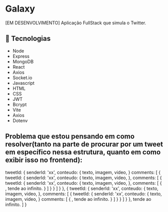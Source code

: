 # Galaxy
[EM DESENVOLVIMENTO] Aplicação FullStack que simula o Twitter.

## 🚀 Tecnologias
* Node
* Express
* MongoDB
* React
* Axios
* Socket.io
* Javascript 
* HTML  
* CSS
* JWT
* Bcrypt
* Vite
* Axios
* Dotenv

## Problema que estou pensando em como resolver(tanto na parte de procurar por um tweet em específico nessa estrutura, quanto em como exibir isso no frontend): 

tweetId: {
    senderId: 'xx',
    conteudo: {
        texto,
        imagem,
        video,
    }
    comments: [
        {
            tweetId: {
                senderId: 'xx',
                conteudo: {
                    texto,
                    imagem,
                    video,
                },
                comments: [
                    {
                        tweetId: {
                            senderId: 'xx',
                            conteudo: {
                                texto,
                                imagem,
                                video,
                            },
                            comments: [
                                {
                                    , tende ao infinito.
                                }
                            ]
                        }
                    }
                ]
            }
        },
        {
            tweetId: {
                senderId: 'xx',
                conteudo: {
                    texto,
                    imagem,
                    video,
                },
                comments: [
                    {
                        tweetId: {
                            senderId: 'xx',
                            conteudo: {
                                texto,
                                imagem,
                                video,
                            }
                            comments: [
                                {
                                    , tende ao infinito.
                                }
                            ]
                        }
                    }
                ]
            }
        }, tende ao infinito.
    ]
}


